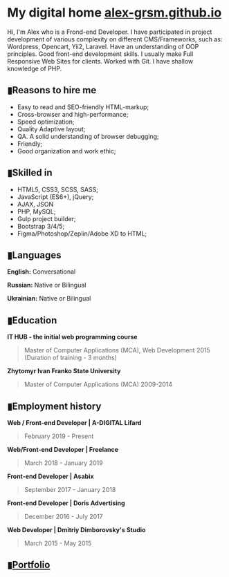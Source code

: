 # My digital home [alex-grsm.github.io](https://alex-grsm.github.io/)
Hi, I'm Alex who is a Frond-end Developer. I have participated in project development of various complexity on different CMS/Frameworks, such as: Wordpress, Opencart, Yii2, Laravel.
Have an understanding of OOP principles. Good front-end development skills. I usually make Full Responsive Web Sites for clients. Worked with Git. I have shallow knowledge of PHP.
## ▮Reasons to hire me
- Easy to read and SEO-friendly HTML-markup;
- Cross-browser and high-performance;
- Speed optimization;
- Quality Adaptive layout;
- QA. A solid understanding of browser debugging;
- Friendly;
- Good organization and work ethic;
## ▮Skilled in
- HTML5, CSS3, SCSS, SASS;
- JavaScript (ES6+), jQuery;
- AJAX, JSON
- PHP, MySQL;
- Gulp project builder;
- Bootstrap 3/4/5;
- Figma/Photoshop/Zeplin/Adobe XD to HTML;
## ▮Languages
__English:__ Conversational

__Russian:__ Native or Bilingual

__Ukrainian:__ Native or Bilingual
## ▮Education
__IT HUB - the initial web programming course__
>Master of Computer Applications (MCA), Web Development
2015 (Duration of training - 3 months)

__Zhytomyr Ivan Franko State University__
>Master of Computer Applications (MCA)
2009-2014
## ▮Employment history
 __Web / Front-end Developer | A-DIGITAL Lifard__
> February 2019 - Present

 __Web/Front-end Developer | Freelance__
> March 2018 - January 2019

__Front-end Developer | Asabix__
> September 2017 - January 2018

 __Front-end Developer | Doris Advertising__
> December 2016 - July 2017

 __Web Developer | Dmitriy Dimborovsky's Studio__
> March 2015 - May 2015
## ▮[Portfolio](https://alex-grsm.github.io/)
